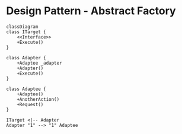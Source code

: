 # Design Pattern - Abstract Factory

```mermaid
classDiagram
class ITarget {
    <<Interface>>
    +Execute()
}

class Adapter {
    +Adaptee _adapter
    +Adapter()
    +Execute()
}

class Adaptee {
    +Adaptee()
    +AnotherAction()
    +Request()
}

ITarget <|-- Adapter
Adapter "1" --> "1" Adaptee
```